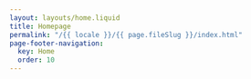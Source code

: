```yaml
---
layout: layouts/home.liquid
title: Homepage
permalink: "/{{ locale }}/{{ page.fileSlug }}/index.html"
page-footer-navigation:
  key: Home
  order: 10
---
```

